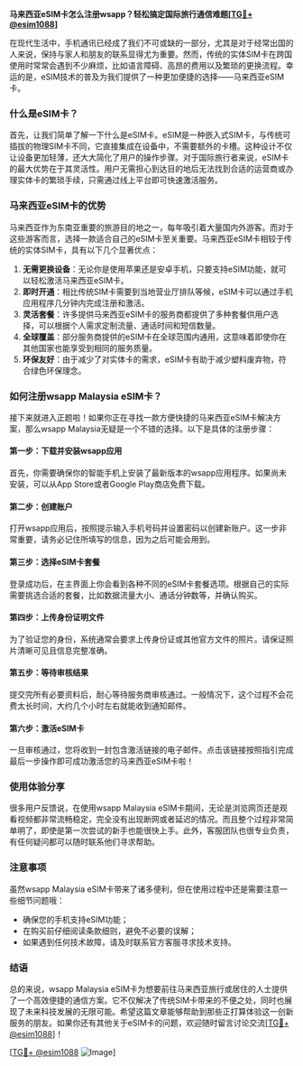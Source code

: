 **马来西亚eSIM卡怎么注册wsapp？轻松搞定国际旅行通信难题[[TG💪+ @esim1088](https://t.me/s/esim1088)]**

在现代生活中，手机通讯已经成了我们不可或缺的一部分，尤其是对于经常出国的人来说，保持与家人和朋友的联系显得尤为重要。然而，传统的实体SIM卡在跨国使用时常常会遇到不少麻烦，比如语言障碍、高昂的费用以及繁琐的更换流程。幸运的是，eSIM技术的普及为我们提供了一种更加便捷的选择——马来西亚eSIM卡。

### 什么是eSIM卡？

首先，让我们简单了解一下什么是eSIM卡。eSIM是一种嵌入式SIM卡，与传统可插拔的物理SIM卡不同，它直接集成在设备中，不需要额外的卡槽。这种设计不仅让设备更加轻薄，还大大简化了用户的操作步骤。对于国际旅行者来说，eSIM卡的最大优势在于其灵活性。用户无需担心到达目的地后无法找到合适的运营商或办理实体卡的繁琐手续，只需通过线上平台即可快速激活服务。

### 马来西亚eSIM卡的优势

马来西亚作为东南亚重要的旅游目的地之一，每年吸引着大量国内外游客。而对于这些游客而言，选择一款适合自己的eSIM卡至关重要。马来西亚eSIM卡相较于传统的实体SIM卡，具有以下几个显著优点：

1. **无需更换设备**：无论你是使用苹果还是安卓手机，只要支持eSIM功能，就可以轻松激活马来西亚eSIM卡。
2. **即时开通**：相比传统SIM卡需要到当地营业厅排队等候，eSIM卡可以通过手机应用程序几分钟内完成注册和激活。
3. **灵活套餐**：许多提供马来西亚eSIM卡的服务商都提供了多种套餐供用户选择，可以根据个人需求定制流量、通话时间和短信数量。
4. **全球覆盖**：部分服务商提供的eSIM卡在全球范围内通用，这意味着即使你在其他国家也能享受到相同的服务质量。
5. **环保友好**：由于减少了对实体卡的需求，eSIM卡有助于减少塑料废弃物，符合绿色环保理念。

### 如何注册wsapp Malaysia eSIM卡？

接下来就进入正题啦！如果你正在寻找一款方便快捷的马来西亚eSIM卡解决方案，那么wsapp Malaysia无疑是一个不错的选择。以下是具体的注册步骤：

#### 第一步：下载并安装wsapp应用
首先，你需要确保你的智能手机上安装了最新版本的wsapp应用程序。如果尚未安装，可以从App Store或者Google Play商店免费下载。

#### 第二步：创建账户
打开wsapp应用后，按照提示输入手机号码并设置密码以创建新账户。这一步非常重要，请务必记住所填写的信息，因为之后可能会用到。

#### 第三步：选择eSIM卡套餐
登录成功后，在主界面上你会看到各种不同的eSIM卡套餐选项。根据自己的实际需要挑选合适的套餐，比如数据流量大小、通话分钟数等，并确认购买。

#### 第四步：上传身份证明文件
为了验证您的身份，系统通常会要求上传身份证或其他官方文件的照片。请保证照片清晰可见且信息完整准确。

#### 第五步：等待审核结果
提交完所有必要资料后，耐心等待服务商审核通过。一般情况下，这个过程不会花费太长时间，大约几个小时左右就能收到通知邮件。

#### 第六步：激活eSIM卡
一旦审核通过，您将收到一封包含激活链接的电子邮件。点击该链接按照指引完成最后一步操作即可成功激活您的马来西亚eSIM卡啦！

### 使用体验分享

很多用户反馈说，在使用wsapp Malaysia eSIM卡期间，无论是浏览网页还是观看视频都非常流畅稳定，完全没有出现断网或者延迟的情况。而且整个过程非常简单明了，即使是第一次尝试的新手也能很快上手。此外，客服团队也很专业负责，有任何疑问都可以随时联系他们寻求帮助。

### 注意事项

虽然wsapp Malaysia eSIM卡带来了诸多便利，但在使用过程中还是需要注意一些细节问题哦：
- 确保您的手机支持eSIM功能；
- 在购买前仔细阅读条款细则，避免不必要的误解；
- 如果遇到任何技术故障，请及时联系官方客服寻求技术支持。

### 结语

总的来说，wsapp Malaysia eSIM卡为想要前往马来西亚旅行或居住的人士提供了一个高效便捷的通信方案。它不仅解决了传统SIM卡带来的不便之处，同时也展现了未来科技发展的无限可能。希望这篇文章能够帮助到那些正打算体验这一创新服务的朋友。如果你还有其他关于eSIM卡的问题，欢迎随时留言讨论交流[[TG💪+ @esim1088](https://t.me/s/esim1088)]！

[[TG💪+ @esim1088](https://t.me/s/esim1088) ![Image](https://i.postimg.cc/4NQfJmqS/Snipaste-2025-05-13-00-14-12.png)]